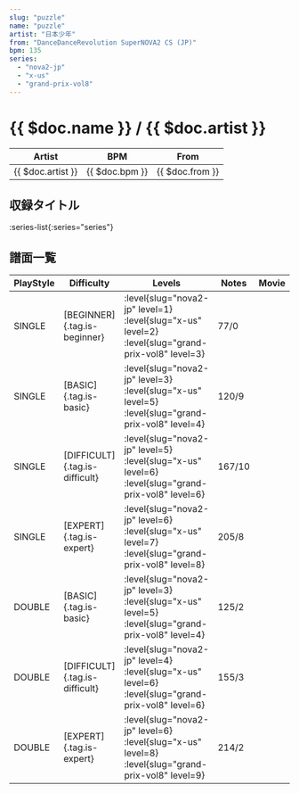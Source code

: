 ```yaml
---
slug: "puzzle"
name: "puzzle"
artist: "日本少年"
from: "DanceDanceRevolution SuperNOVA2 CS (JP)"
bpm: 135
series:
  - "nova2-jp"
  - "x-us"
  - "grand-prix-vol8"
---
```


# {{ $doc.name }} / {{ $doc.artist }}

|Artist|BPM|From|
|------|---|----|
|{{ $doc.artist }}|{{ $doc.bpm }}|{{ $doc.from }}|

## 収録タイトル

:series-list{:series="series"}

## 譜面一覧

|PlayStyle|Difficulty|Levels|Notes|Movie|
|---------|----------|------|-----|-----|
|SINGLE|[BEGINNER]{.tag.is-beginner}|<div class="field is-grouped is-grouped-multiline"> :level{slug="nova2-jp" level=1} :level{slug="x-us" level=2} :level{slug="grand-prix-vol8" level=3}</div>|77/0||
|SINGLE|[BASIC]{.tag.is-basic}|<div class="field is-grouped is-grouped-multiline"> :level{slug="nova2-jp" level=3} :level{slug="x-us" level=5} :level{slug="grand-prix-vol8" level=4}</div>|120/9||
|SINGLE|[DIFFICULT]{.tag.is-difficult}|<div class="field is-grouped is-grouped-multiline"> :level{slug="nova2-jp" level=5} :level{slug="x-us" level=6} :level{slug="grand-prix-vol8" level=6}</div>|167/10||
|SINGLE|[EXPERT]{.tag.is-expert}|<div class="field is-grouped is-grouped-multiline"> :level{slug="nova2-jp" level=6} :level{slug="x-us" level=7} :level{slug="grand-prix-vol8" level=8}</div>|205/8||
|DOUBLE|[BASIC]{.tag.is-basic}|<div class="field is-grouped is-grouped-multiline"> :level{slug="nova2-jp" level=3} :level{slug="x-us" level=5} :level{slug="grand-prix-vol8" level=4}</div>|125/2||
|DOUBLE|[DIFFICULT]{.tag.is-difficult}|<div class="field is-grouped is-grouped-multiline"> :level{slug="nova2-jp" level=4} :level{slug="x-us" level=6} :level{slug="grand-prix-vol8" level=6}</div>|155/3||
|DOUBLE|[EXPERT]{.tag.is-expert}|<div class="field is-grouped is-grouped-multiline"> :level{slug="nova2-jp" level=6} :level{slug="x-us" level=8} :level{slug="grand-prix-vol8" level=9}</div>|214/2||
